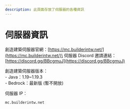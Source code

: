 ```yaml
---
description: 此頁面存放了伺服器的各種資訊
---
```


# 伺服器資訊

創造建築伺服器官網：[https://mc.builderintw.net/](https://mc.builderintw.net/)\
伺服器 Discord 邀請連結：[https://discord.gg/BBcgmuJ](https://discord.gg/BBcgmuJ)

創造建築伺服器版本：\
&#x20;\- Java：1.19\~1.19.3\
&#x20;\- Bedrock：最新版 (暫不開放)

伺服器 IP：

```
mc.builderintw.net
```
